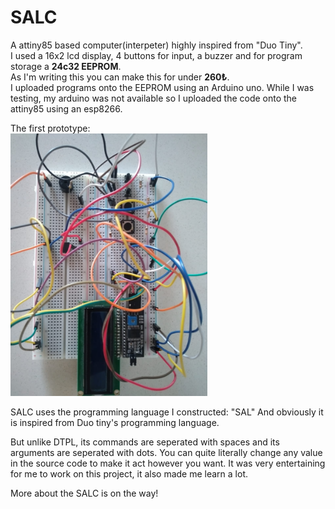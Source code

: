 # SALC
A attiny85 based computer(interpeter) highly inspired from "Duo Tiny".  
I used a 16x2 lcd display, 4 buttons for input, a buzzer and for program storage a **24c32 EEPROM**.  
As I'm writing this you can make this for under **260₺**.  
I uploaded programs onto the EEPROM using an Arduino uno. While I was testing, my arduino was not available so I uploaded the code onto the attiny85 using an esp8266.  
  
The first prototype:  
<img src="https://github.com/QwertyR0/SALC/blob/main/prototype.jpg" width="315" height="420">  

SALC uses the programming language I constructed: "SAL" 
And obviously it is inspired from Duo tiny's programming language.

But unlike DTPL, its commands are seperated with spaces and its arguments are seperated with dots. You can quite literally change any value in the source code to make it act however you want.
It was very entertaining for me to work on this project, it also made me learn a lot.  
  
More about the SALC is on the way!
